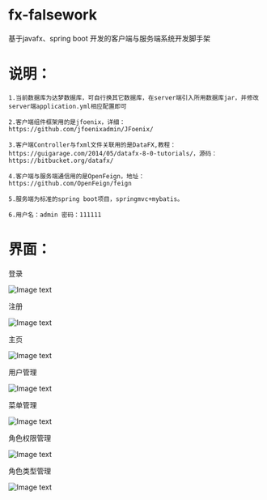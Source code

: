 # fx-falsework
基于javafx、spring boot 开发的客户端与服务端系统开发脚手架  

# 说明：  

    1.当前数据库为达梦数据库，可自行换其它数据库，在server端引入所用数据库jar，并修改server端application.yml相应配置即可  
    
    2.客户端组件框架用的是jfoenix，详细：https://github.com/jfoenixadmin/JFoenix/  
    
    3.客户端Controller与fxml文件关联用的是DataFX,教程：https://guigarage.com/2014/05/datafx-8-0-tutorials/，源码：https://bitbucket.org/datafx/  
    
    4.客户端与服务端通信用的是OpenFeign，地址：https://github.com/OpenFeign/feign  
    
    5.服务端为标准的spring boot项目，springmvc+mybatis。  
    
    6.用户名：admin 密码：111111
    
# 界面：

 登录

![Image text](https://gitee.com/lwdillon/fx-falsework/raw/main/client/src/main/resources/images/folder/login.png)

 注册

![Image text](https://gitee.com/lwdillon/fx-falsework/raw/main/client/src/main/resources/images/folder/registered.png)

 主页

![Image text](https://gitee.com/lwdillon/fx-falsework/raw/main/client/src/main/resources/images/folder/home.png)

 用户管理

![Image text](https://gitee.com/lwdillon/fx-falsework/raw/main/client/src/main/resources/images/folder/user.png)

 菜单管理

![Image text](https://gitee.com/lwdillon/fx-falsework/raw/main/client/src/main/resources/images/folder/menu.png)

 角色权限管理

![Image text](https://gitee.com/lwdillon/fx-falsework/raw/main/client/src/main/resources/images/folder/group.png)

 角色类型管理

![Image text](https://gitee.com/lwdillon/fx-falsework/raw/main/client/src/main/resources/images/folder/grouptype.png)

